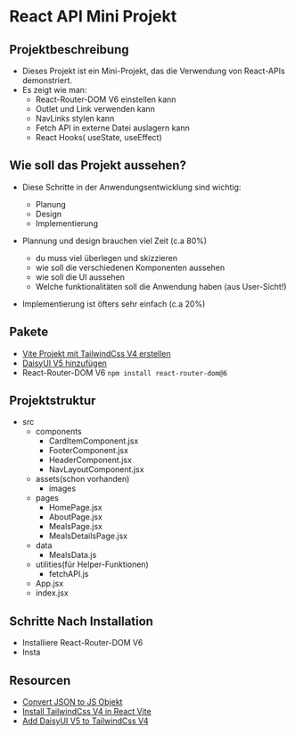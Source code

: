 # React API Mini Projekt

## Projektbeschreibung

- Dieses Projekt ist ein Mini-Projekt, das die Verwendung von React-APIs demonstriert.
- Es zeigt wie man:
  - React-Router-DOM V6 einstellen kann
  - Outlet und Link verwenden kann
  - NavLinks stylen kann
  - Fetch API in externe Datei auslagern kann
  - React Hooks( useState, useEffect)

## Wie soll das Projekt aussehen?

- Diese Schritte in der Anwendungsentwicklung sind wichtig:

  - Planung
  - Design
  - Implementierung

- Plannung und design brauchen viel Zeit (c.a 80%)
  - du muss viel überlegen und skizzieren
  - wie soll die verschiedenen Komponenten aussehen
  - wie soll die UI aussehen
  - Welche funktionalitäten soll die Anwendung haben (aus User-Sicht!)
- Implementierung ist öfters sehr einfach (c.a 20%)

## Pakete

- [Vite Projekt mit TailwindCss V4 erstellen](https://ndimoforaretas.github.io/posts/add-tailwindcss4-to-react-vite-copy/)
- [DaisyUI V5 hinzufügen](https://v5.daisyui.com/components/)
- React-Router-DOM V6 `npm install react-router-dom@6`

## Projektstruktur

- src
  - components
    - CardItemComponent.jsx
    - FooterComponent.jsx
    - HeaderComponent.jsx
    - NavLayoutComponent.jsx
  - assets(schon vorhanden)
    - images
  - pages
    - HomePage.jsx
    - AboutPage.jsx
    - MealsPage.jsx
    - MealsDetailsPage.jsx
  - data
    - MealsData.js
  - utilities(für Helper-Funktionen)
    - fetchAPI.js
  - App.jsx
  - index.jsx

## Schritte Nach Installation

- Installiere React-Router-DOM V6
- Insta

## Resourcen

- [Convert JSON to JS Objekt](https://www.convertsimple.com/convert-json-to-javascript/)
- [Install TailwindCss V4 in React Vite](https://ndimoforaretas.github.io/posts/add-tailwindcss4-to-react-vite-copy/)
- [Add DaisyUI V5 to TailwindCss V4](https://v5.daisyui.com/components/)
